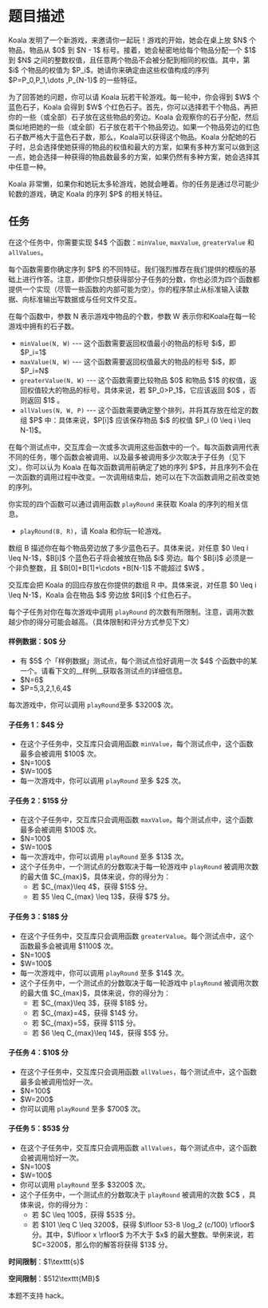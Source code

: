 # 题目描述

<p>Koala 发明了一个新游戏，来邀请你一起玩！游戏的开始，她会在桌上放 $N$ 个物品，物品从 $0$ 到 $N - 1$ 标号。接着，她会秘密地给每个物品分配一个 $1$ 到 $N$ 之间的整数权值，且任意两个物品不会被分配到相同的权值。其中，第 $i$ 个物品的权值为 $P_i$。她请你来确定由这些权值构成的序列 $P=P_0,P_1,\dots ,P_{N-1}$ 的一些特征。</p>
<p>为了回答她的问题，你可以请 Koala 玩若干轮游戏。每一轮中，你会得到 $W$ 个蓝色石子，Koala 会得到 $W$ 个红色石子。首先，你可以选择若干个物品，再把你的一些（或全部）石子放在这些物品的旁边。Koala 会观察你的石子分配，然后类似地把她的一些（或全部）石子放在若干个物品旁边。如果一个物品旁边的红色石子数严格大于蓝色石子数，那么，Koala可以获得这个物品。Koala 分配她的石子时，总会选择使她获得的物品的权值和最大的方案，如果有多种方案可以做到这一点，她会选择一种获得的物品数最多的方案，如果仍然有多种方案，她会选择其中任意一种。</p>
<p>Koala 非常懒，如果你和她玩太多轮游戏，她就会睡着。你的任务是通过尽可能少轮数的游戏，确定 Koala 的序列 $P$ 的相关特征。</p>
<h2>任务</h2>
<p>在这个任务中，你需要实现 $4$ 个函数：<code>minValue</code>, <code>maxValue</code>, <code>greaterValue</code> 和 <code>allValues</code>。</p>
<p>每个函数需要你确定序列 $P$ 的不同特征。我们强烈推荐在我们提供的模版的基础上进行作答。注意，即使你只想获得部分子任务的分数，你也必须为四个函数都提供一个实现（尽管一些函数的内部可能为空）。你的程序禁止从标准输入读数据、向标准输出写数据或与任何文件交互。</p>
<p>在每个函数中，参数 N 表示游戏中物品的个数，参数 W 表示你和Koala在每一轮游戏中拥有的石子数。</p>
<ul><li><code>minValue(N, W)</code> --- 这个函数需要返回权值最小的物品的标号 $i$，即 $P_i=1$</li>
<li><code>maxValue(N, W)</code> --- 这个函数需要返回权值最大的物品的标号 $i$，即 $P_i=N$</li>
<li><code>greaterValue(N, W)</code> --- 这个函数需要比较物品 $0$ 和物品 $1$ 的权值，返回权值较大的物品的标号。具体来说，若 $P_0&gt;P_1$​，它应该返回 $0$ ，否则返回 $1$ 。</li>
<li><code>allValues(N, W, P)</code> --- 这个函数需要确定整个排列，并将其存放在给定的数组 $P$ 中：具体来说，$P[i]$ 应该保存物品 $i$ 的权值 $P_i (0 \leq i \leq N-1)$。</li>
</ul><p>在每个测试点中，交互库会一次或多次调用这些函数中的一个。每次函数调用代表不同的任务，哪个函数会被调用、以及最多被调用多少次取决于子任务（见下文）。你可以认为 Koala 在每次函数调用前确定了她的序列 $P$，并且序列不会在一次函数的调用过程中改变。一次调用结束后，她可以在下次函数调用之前改变她的序列。</p>
<p>你实现的四个函数可以通过调用函数 <code>playRound</code> 来获取 Koala 的序列的相关信息。</p>
<ul><li><code>playRound(B, R)</code>，请 Koala 和你玩一轮游戏。</li>
</ul><p>数组 B 描述你在每个物品旁边放了多少蓝色石子。具体来说，对任意 $0 \leq i \leq N-1$，$B[i]$ 个蓝色石子将会被放在物品 $i$ 旁边。每个 $B[i]$ 必须是一个非负整数，且 $B[0]+B[1]+\cdots +B[N-1]$ 不能超过 $W$ 。</p>
<p>交互库会把 Koala 的回应存放在你提供的数组 R 中。具体来说，对任意 $0 \leq i \leq N-1$，Koala 会在物品 $i$ 旁边放 $R[i]$ 个红色石子。</p>
<p>每个子任务对你在每次游戏中调用 <code>playRound</code> 的次数有所限制。注意，调用次数越少你的得分可能会越高。（具体限制和评分方式参见下文）</p>
<h4>样例数据：$0$ 分</h4>
<ul><li>有 $5$ 个「样例数据」测试点，每个测试点恰好调用一次 $4$ 个函数中的某一个。请看下文的__样例__获取各测试点的详细信息。</li>
<li>$N=6$</li>
<li>$P=5,3,2,1,6,4$</li>
</ul><p>每次游戏中，你可以调用 <code>playRound</code>至多 $3200$ 次。</p>
<h4>子任务 1：$4$ 分</h4>
<ul><li>在这个子任务中，交互库只会调用函数 <code>minValue</code>，每个测试点中，这个函数最多会被调用 $100$ 次。</li>
<li>$N=100$</li>
<li>$W=100$</li>
<li>每一次游戏中，你可以调用 <code>playRound</code> 至多 $2$ 次。</li>
</ul><h4>子任务 2：$15$ 分</h4>
<ul><li>在这个子任务中，交互库只会调用函数 <code>maxValue</code>。每个测试点中，这个函数最多会被调用 $100$ 次。</li>
<li>$N=100$</li>
<li>$W=100$</li>
<li>每一次游戏中，你可以调用 <code>playRound</code> 至多 $13$ 次。</li>
<li>这个子任务中，一个测试点的分数取决于每一轮游戏中 <code>playRound</code> 被调用次数的最大值 $C_{max}$，具体来说，你的得分为：<ul><li>若 $C_{max}\leq 4$，获得 $15$ 分。</li>
<li>若 $5 \leq C_{max} \leq 13$，获得 $7$ 分。</li>
</ul></li>
</ul><h4>子任务 3：$18$ 分</h4>
<ul><li>在这个子任务中，交互库只会调用函数 <code>greaterValue</code>。每个测试点中，这个函数最多会被调用 $1100$ 次。</li>
<li>$N=100$</li>
<li>$W=100$</li>
<li>每一次游戏中，你可以调用 <code>playRound</code> 至多 $14$ 次。</li>
<li>这个子任务中，一个测试点的分数取决于每一轮游戏中 <code>playRound</code> 被调用次数的最大值 $C_{max}$，具体来说，你的得分为：<ul><li>若 $C_{max}\leq 3$，获得 $18$ 分。</li>
<li>若 $C_{max}=4$，获得 $14$ 分。</li>
<li>若 $C_{max}=5$，获得 $11$ 分。</li>
<li>若 $6 \leq C_{max}\leq 14$，获得 $5$ 分。</li>
</ul></li>
</ul><h4>子任务 4：$10$ 分</h4>
<ul><li>在这个子任务中，交互库只会调用函数 <code>allValues</code>，每个测试点中，这个函数最多会被调用恰好一次。</li>
<li>$N=100$</li>
<li>$W=200$</li>
<li>你可以调用 <code>playRound</code> 至多 $700$ 次。</li>
</ul><h4>子任务 5：$53$ 分</h4>
<ul><li>在这个子任务中，交互库只会调用函数 <code>allValues</code>，每个测试点中，这个函数会被调用恰好一次。</li>
<li>$N=100$</li>
<li>$W=100$</li>
<li>你可以调用 <code>playRound</code> 至多 $3200$ 次。</li>
<li>这个子任务中，一个测试点的分数取决于 <code>playRound</code> 被调用的次数 $C$ ，具体来说，你的得分为：<ul><li>若 $C \leq 100$，获得 $53$ 分。</li>
<li>若 $101 \leq C \leq 3200$，获得 $\lfloor 53-8 \log_2 (c/100) \rfloor$ 分。其中，$\lfloor x \rfloor$ 为不大于 $x$ 的最大整数。举例来说，若 $C=3200$，那么你的解答将获得 $13$ 分。</li>
</ul></li>
</ul><p><strong>时间限制</strong>：$1\texttt{s}$</p>
<p><strong>空间限制</strong>：$512\texttt{MB}$</p>
<p>本题不支持 hack。</p>
